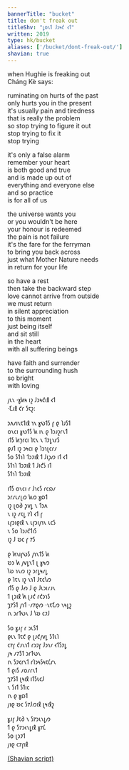 ```yaml
---
bannerTitle: "bucket" 
title: don't freak out
titleShv: "𐑛𐑴𐑯𐑑 𐑓𐑮𐑰𐑒 𐑬𐑑"
written: 2019
type: hk/bucket
aliases: ['/bucket/dont-freak-out/']
shavian: true
---
```


<div class="latin">

when Hughie is freaking out  
Cháng Kè says:  


ruminating on hurts of the past  
only hurts you in the present  
it's usually pain and tiredness  
that is really the problem  
so stop trying to figure it out  
stop trying to fix it  
stop trying  

it's only a false alarm  
remember your heart  
is both good and true  
and is made up out of  
everything and everyone else  
and so practice  
is for all of us  

the universe wants you  
or you wouldn't be here  
your honour is redeemed  
the pain is not failure  
it's the fare for the ferryman  
to bring you back across  
just what Mother Nature needs  
in return for your life  

so have a rest  
then take the backward step  
love cannot arrive from outside  
we must return  
in silent appreciation  
to this moment  
just being itself  
and sit still  
in the heart  
with all suffering beings  

have faith and surrender  
to the surrounding hush  
so bright  
with loving

</div>

<div class="shavian">

𐑢𐑧𐑯 ·𐑣𐑿𐑰 𐑦𐑟 𐑓𐑮𐑰𐑒𐑦𐑙 𐑬𐑑  
·𐑗𐑨𐑙 𐑒𐑩 𐑕𐑱𐑟:

𐑮𐑵𐑥𐑦𐑯𐑱𐑑𐑦𐑙 𐑪𐑯 𐑣𐑻𐑑𐑕 𐑝 𐑞 𐑐𐑨𐑕𐑑  
𐑴𐑯𐑤𐑦 𐑣𐑻𐑑𐑕 𐑿 𐑦𐑯 𐑞 𐑐𐑮𐑨𐑟𐑩𐑯𐑑  
𐑦𐑑𐑕 𐑿𐑠𐑩𐑤𐑦 𐑐𐑱𐑯 𐑯 𐑑𐑲𐑛𐑯𐑩𐑕  
𐑞𐑨𐑑 𐑦𐑟 𐑮𐑰𐑤𐑦 𐑞 𐑐𐑮𐑪𐑚𐑤𐑩𐑥  
𐑕𐑴 𐑕𐑑𐑪𐑐 𐑑𐑮𐑲𐑦𐑙 𐑑 𐑓𐑦𐑜𐑼 𐑦𐑑 𐑬𐑑  
𐑕𐑑𐑪𐑐 𐑑𐑮𐑲𐑦𐑙 𐑑 𐑓𐑦𐑒𐑕 𐑦𐑑  
𐑕𐑑𐑪𐑐 𐑑𐑮𐑲𐑦𐑙  

𐑦𐑑𐑕 𐑴𐑯𐑤𐑦 𐑩 𐑓𐑪𐑤𐑕 𐑩𐑤𐑸𐑥  
𐑮𐑩𐑥𐑧𐑥𐑚𐑼 𐑿𐑼 𐑣𐑸𐑑  
𐑦𐑟 𐑚𐑴𐑔 𐑜𐑫𐑛 𐑯 𐑑𐑮𐑵  
𐑯 𐑦𐑟 𐑥𐑱𐑛 𐑳𐑐 𐑬𐑑 𐑝  
𐑧𐑝𐑮𐑦𐑞𐑦𐑙 𐑯 𐑧𐑝𐑮𐑦𐑢𐑪𐑯 𐑧𐑤𐑕  
𐑯 𐑕𐑴 𐑐𐑮𐑨𐑒𐑑𐑦𐑕  
𐑦𐑟 𐑓 𐑹𐑤 𐑝 𐑳𐑕  

𐑞 𐑿𐑯𐑦𐑝𐑻𐑕 𐑢𐑪𐑯𐑑𐑕 𐑿  
𐑹𐑮 𐑿 𐑢𐑫𐑛𐑯𐑑 𐑚 𐑣𐑰𐑼  
𐑘𐑹 𐑪𐑯𐑼 𐑦𐑟 𐑮𐑩𐑛𐑰𐑥𐑛  
𐑞 𐑐𐑱𐑯 𐑦𐑟 𐑯𐑪𐑑 𐑓𐑱𐑤𐑘𐑼  
𐑦𐑑𐑕 𐑞 𐑓𐑺 𐑓 𐑞 𐑓𐑧𐑮𐑦𐑥𐑨𐑯  
𐑑 𐑚𐑮𐑦𐑙 𐑿 𐑚𐑨𐑒 𐑩𐑒𐑮𐑪𐑕  
𐑡𐑳𐑕𐑑 𐑢𐑪𐑑 ·𐑥𐑳𐑞𐑼 ·𐑯𐑱𐑗𐑼 𐑯𐑰𐑛𐑟  
𐑦𐑯 𐑮𐑩𐑑𐑻𐑯 𐑓 𐑘𐑹 𐑤𐑲𐑓

𐑕𐑴 𐑣𐑨𐑝 𐑩 𐑮𐑧𐑕𐑑  
𐑞𐑧𐑯 𐑑𐑱𐑒 𐑞 𐑚𐑨𐑒𐑢𐑫𐑛 𐑕𐑑𐑧𐑐  
𐑤𐑳𐑝 𐑒𐑨𐑯𐑪𐑑 𐑩𐑮𐑲𐑝 𐑓𐑮𐑪𐑥 𐑬𐑑𐑕𐑲𐑛  
𐑢𐑰 𐑥𐑳𐑕𐑑 𐑮𐑩𐑑𐑻𐑯  
𐑦𐑯 𐑕𐑲𐑤𐑩𐑯𐑑 𐑩𐑐𐑮𐑰𐑕𐑰𐑱𐑖𐑩𐑯  
𐑑 𐑞𐑦𐑕 𐑥𐑴𐑥𐑩𐑯𐑑  
𐑡𐑳𐑕𐑑 𐑚𐑰𐑦𐑙 𐑦𐑑𐑕𐑧𐑤𐑓  
𐑯 𐑕𐑦𐑑 𐑕𐑑𐑦𐑤  
𐑦𐑯 𐑞 𐑣𐑸𐑑  
𐑢𐑦𐑞 𐑹𐑤 𐑕𐑳𐑓𐑼𐑦𐑙 𐑚𐑰𐑦𐑙𐑟

𐑣𐑨𐑝 𐑓𐑱𐑔 𐑯 𐑕𐑳𐑮𐑧𐑯𐑛𐑼  
𐑑 𐑞 𐑕𐑳𐑮𐑬𐑯𐑛𐑦𐑙 𐑣𐑳𐑖  
𐑕𐑴 𐑚𐑮𐑲𐑑  
𐑢𐑦𐑞 𐑤𐑳𐑝𐑦𐑙


[(Shavian script)](/shavian/intro)

</div>
